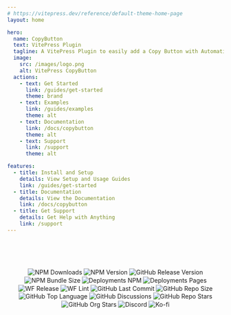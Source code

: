 ```yaml
---
# https://vitepress.dev/reference/default-theme-home-page
layout: home

hero:
  name: CopyButton
  text: VitePress Plugin
  tagline: A VitePress Plugin to easily add a Copy Button with Automatic Text Detection.
  image:
    src: /images/logo.png
    alt: VitePress CopyButton
  actions:
    - text: Get Started
      link: /guides/get-started
      theme: brand
    - text: Examples
      link: /guides/examples
      theme: alt
    - text: Documentation
      link: /docs/copybutton
      theme: alt
    - text: Support
      link: /support
      theme: alt

features:
  - title: Install and Setup
    details: View Setup and Usage Guides
    link: /guides/get-started
  - title: Documentation
    details: View the Documentation
    link: /docs/copybutton
  - title: Get Support
    details: Get Help with Anything
    link: /support
---
```


<div class="badges">

[![NPM Downloads](https://img.shields.io/npm/dw/%40cssnr%2Fvitepress-plugin-copybutton?logo=npm)](https://www.npmjs.com/package/@cssnr/vitepress-plugin-copybutton)
[![NPM Version](https://img.shields.io/npm/v/%40cssnr%2Fvitepress-plugin-copybutton?logo=npm)](https://www.npmjs.com/package/@cssnr/vitepress-plugin-copybutton)
[![GitHub Release Version](https://img.shields.io/github/v/release/cssnr/vitepress-plugin-copybutton?logo=github)](https://github.com/cssnr/vitepress-plugin-copybutton/releases)
[![NPM Bundle Size](https://img.shields.io/bundlephobia/min/%40cssnr%2Fvitepress-plugin-copybutton?logo=npm)](https://bundlephobia.com/package/@cssnr/vitepress-plugin-copybutton)
[![Deployments NPM](https://img.shields.io/github/deployments/cssnr/vitepress-plugin-copybutton/npm?logo=github&label=release)](https://github.com/cssnr/vitepress-plugin-copybutton/deployments/npm)
[![Deployments Pages](https://img.shields.io/github/deployments/cssnr/vitepress-plugin-copybutton/docs?logo=github&label=docs)](https://github.com/cssnr/vitepress-plugin-copybutton/deployments/docs)
[![WF Release](https://img.shields.io/github/actions/workflow/status/cssnr/vitepress-plugin-copybutton/release.yaml?logo=cachet&label=release)](https://github.com/cssnr/vitepress-plugin-copybutton/actions/workflows/release.yaml)
[![WF Lint](https://img.shields.io/github/actions/workflow/status/cssnr/vitepress-plugin-copybutton/lint.yaml?logo=cachet&label=lint)](https://github.com/cssnr/vitepress-plugin-copybutton/actions/workflows/lint.yaml)
[![GitHub Last Commit](https://img.shields.io/github/last-commit/cssnr/vitepress-plugin-copybutton?logo=github)](https://github.com/cssnr/vitepress-plugin-copybutton)
[![GitHub Repo Size](https://img.shields.io/github/repo-size/cssnr/vitepress-plugin-copybutton?logo=bookstack&logoColor=white&label=repo%20size)](https://github.com/cssnr/vitepress-plugin-copybutton?tab=readme-ov-file#readme)
[![GitHub Top Language](https://img.shields.io/github/languages/top/cssnr/vitepress-plugin-copybutton?logo=htmx&logoColor=white)](https://github.com/cssnr/vitepress-plugin-copybutton/blob/master/src/CopyButton.vue)
[![GitHub Discussions](https://img.shields.io/github/discussions/cssnr/vitepress-plugin-copybutton?logo=github)](https://github.com/cssnr/vitepress-plugin-copybutton/discussions)
[![GitHub Repo Stars](https://img.shields.io/github/stars/cssnr/vitepress-plugin-copybutton?style=flat&logo=github)](https://github.com/cssnr/vitepress-plugin-copybutton/stargazers)
[![GitHub Org Stars](https://img.shields.io/github/stars/cssnr?style=flat&logo=github&label=org%20stars)](https://cssnr.github.io/)
[![Discord](https://img.shields.io/discord/899171661457293343?logo=discord&logoColor=white&label=discord&color=7289da)](https://discord.gg/wXy6m2X8wY)
[![Ko-fi](https://img.shields.io/badge/Ko--fi-72a5f2?logo=kofi&label=support)](https://ko-fi.com/cssnr)

</div>

<Contributors :contributors="$contributors" heading="Contributors" size="48" margin="36px 0 96px" />

<style>
.badges > p {
    margin-top: 80px;
    text-align: center;
}

.badges img {
    display: inline-block;
    vertical-align: middle;
    transform: translateZ(0);
    box-shadow: 0 0 1px rgba(0, 0, 0, 0);
    backface-visibility: hidden;
    -moz-osx-font-smoothing: grayscale;
    transition-duration: 0.3s;
    transition-property: transform;
}
.badges img:hover {
    transform: scale(1.05);
}
</style>
